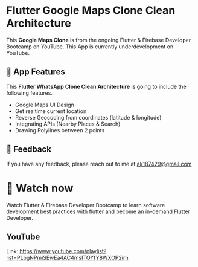 
# Flutter Google Maps Clone Clean Architecture

This **Google Maps Clone** is from the ongoing Flutter & Firebase Developer Bootcamp on YouTube. This App is currently underdevelopment on YouTube.

<h2>🦾 App Features</h2>

This **Flutter WhatsApp Clone Clean Architecture** is going to include the following features.

- Google Maps UI Design
- Get realtime current location
- Reverse Geocoding from coordinates (latitude & longitude)
- Integrating APIs (Nearby Places & Search)
- Drawing Polylines between 2 points

<h2>📧 Feedback</h2>

<p dir="auto">If you have any feedback, please reach out to me at <a href="mailto:ak187429@gmail.com">ak187429@gmail.com</a></p>

# 🎥 Watch now

Watch Flutter & Firebase Developer Bootcamp to learn software development best practices with flutter and become an in-demand Flutter Developer.

<h2>YouTube</h2>

Link: https://www.youtube.com/playlist?list=PLbgNPmiSEwEa4AC4msITOYfY8WXOP2irn
